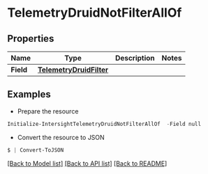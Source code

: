 # TelemetryDruidNotFilterAllOf
## Properties

Name | Type | Description | Notes
------------ | ------------- | ------------- | -------------
**Field** | [**TelemetryDruidFilter**](TelemetryDruidFilter.md) |  | 

## Examples

- Prepare the resource
```powershell
Initialize-IntersightTelemetryDruidNotFilterAllOf  -Field null
```

- Convert the resource to JSON
```powershell
$ | Convert-ToJSON
```

[[Back to Model list]](../README.md#documentation-for-models) [[Back to API list]](../README.md#documentation-for-api-endpoints) [[Back to README]](../README.md)

